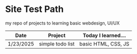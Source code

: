 # Site Test Path
my repo of projects to learning basic webdesign, UI/UX 

| Date          | Project           | Today I learned....       |
| ------------- | -------------     | -------------
| 1/23/2025     | simple todo list  | basic HTML, CSS, JS       |
